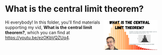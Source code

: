 # What is the central limit theorem?
[<img src="CLT thumb.png" align="right" height="100" />](<https://youtu.be/ezOKbVQZUq4>)

Hi everybody! In this folder, you'll find materials supporting my vid, **What is the central limit theorem?**, which you can find at <https://youtu.be/ezOKbVQZUq4>. 

